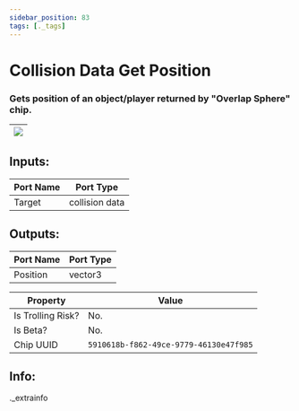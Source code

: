 ```yaml
---
sidebar_position: 83
tags: [._tags]
---
```


# Collision Data Get Position


### Gets position of an object/player returned by "Overlap Sphere" chip.

| ![](https://images-ext-2.discordapp.net/external/MPmIaQzlEPmgGWlgi-WxBBXt0Bjv_zWPkg1y1f_sy3s/https/www.recroomcircuits.com/image/circuit/absolute-value?width=206&height=108) |
|-----|

## Inputs:
| Port Name | Port Type |
|-----------|-----------|
| Target | collision data |

## Outputs:
| Port Name | Port Type |
|-----------|-----------|
| Position | vector3 | 

| Property  | Value |
|-------------------|-----------|
| Is Trolling Risk? | No. |
| Is Beta? | No. |
| Chip UUID | `5910618b-f862-49ce-9779-46130e47f985` |

## Info:
._extrainfo